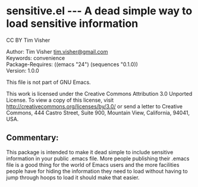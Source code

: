 # sensitive.el --- A dead simple way to load sensitive information

CC BY Tim Visher

Author: Tim Visher <tim.visher@gmail.com>  
Keywords: convenience  
Package-Requires: ((emacs "24") (sequences "0.1.0))  
Version: 1.0.0

This file is not part of GNU Emacs.

This work is licensed under the Creative Commons Attribution 3.0
Unported License. To view a copy of this license, visit
<http://creativecommons.org/licenses/by/3.0/> or send a letter to
Creative Commons, 444 Castro Street, Suite 900, Mountain View,
California, 94041, USA.

## Commentary:

This package is intended to make it dead simple to include
sensitive information in your public .emacs file. More people
publishing their .emacs file is a good thing for the world of Emacs
users and the more facilities people have for hiding the
information they need to load without having to jump through hoops
to load it should make that easier.

